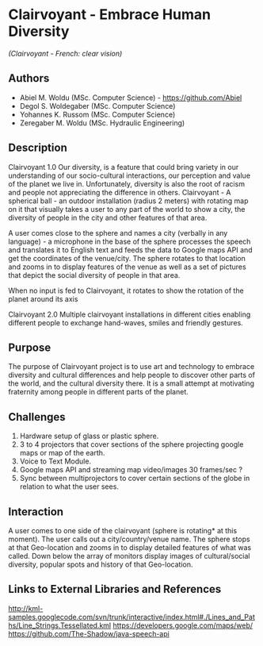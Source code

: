 # Clairvoyant - Embrace Human Diversity
*(Clairvoyant - French: clear vision)*

## Authors
- Abiel M. Woldu      (MSc. Computer Science) - https://github.com/Abiel
- Degol S. Woldegaber (MSc. Computer Science)
- Yohannes K. Russom  (MSc. Computer Science)
- Zeregaber M. Woldu  (MSc. Hydraulic Engineering)

## Description
Clairvoyant 1.0
Our diversity, is a feature that could bring variety in our understanding of our socio-cultural interactions, our perception and value of the planet we live in. Unfortunately, diversity is also the root of racism and people not appreciating the difference in others.
Clairvoyant - A spherical ball - an outdoor installation (radius 2 meters) with rotating map on it that visually takes a user to any part of the world to show a city, the diversity of people in the city and other features of that area.


A user comes close to the sphere and names a city (verbally in any language) - a microphone in the base of the sphere processes the speech and translates it to English text and feeds the data to Google maps API and get the coordinates of the venue/city. The sphere rotates to that location and zooms in to display features of the venue as well as a set of pictures that depict the social diversity of people in that area.

When no input is fed to Clairvoyant, it rotates to show the rotation of the planet around its axis

Clairvoyant 2.0 
Multiple clairvoyant installations in different cities enabling different people to exchange hand-waves, smiles and friendly gestures.


## Purpose
The purpose of Clairvoyant project is to use art and technology to embrace diversity and cultural differences and help people to discover other parts of the world, and the cultural diversity there. It is a small attempt at motivating fraternity among people in different parts of the planet.

## Challenges
1. Hardware setup of glass or plastic sphere.
2. 3 to 4 projectors that cover sections of the sphere projecting google maps or map of the earth.
3. Voice to Text Module.
4. Google maps API and streaming map video/images 30 frames/sec ?
5. Sync between multiprojectors to cover certain sections of the globe in relation to what the user sees.


## Interaction
A user comes to one side of the clairvoyant (sphere is rotating* at this moment). The user calls out a city/country/venue name. The sphere stops at that Geo-location and zooms in to display detailed features of what was called. Down below the array of monitors display images of cultural/social diversity, popular spots and history of that Geo-location.


## Links to External Libraries and References
http://kml-samples.googlecode.com/svn/trunk/interactive/index.html#./Lines_and_Paths/Line_Strings.Tessellated.kml
https://developers.google.com/maps/web/
https://github.com/The-Shadow/java-speech-api


